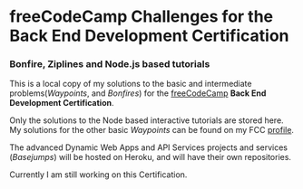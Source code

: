 # freeCodeCamp Challenges for the Back End Development Certification
### Bonfire, Ziplines and Node.js based tutorials

This is a local copy of my solutions to the basic and intermediate problems(*Waypoints*, and *Bonfires*) for the [freeCodeCamp](http://www.freecodecamp.com/map) **Back End Development Certification**. 

Only the solutions to the Node based interactive tutorials are stored here. My solutions for the other basic *Waypoints* can be found on my FCC [profile](http://www.freecodecamp.com/em-ant). 

The advanced Dynamic Web Apps and API Services projects and services (*Basejumps*) will be hosted on Heroku, and will have their own repositories.

Currently I am still working on this Certification.
